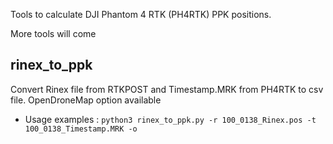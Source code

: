 Tools to calculate DJI Phantom 4 RTK (PH4RTK) PPK positions.

More tools will come

## rinex_to_ppk
Convert Rinex file from RTKPOST and Timestamp.MRK from PH4RTK to csv file. OpenDroneMap option available
- Usage examples
 :
```python3 rinex_to_ppk.py -r 100_0138_Rinex.pos -t 100_0138_Timestamp.MRK -o ```


